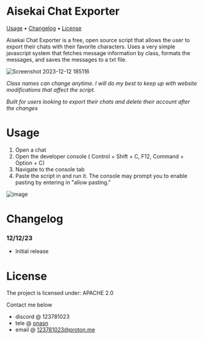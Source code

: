 # Aisekai Chat Exporter

[Usage](https://github.com/8pz/...#usage) • [Changelog](https://github.com/8pz/...#changelog) • [License](https://github.com/8pz/...#license)

Aisekai Chat Exporter is a free, open source script that allows the user to export their chats with their favorite characters. Uses a very simple javascript system that fetches message information by class, formats the messages, and saves the messages to a txt file.

![Screenshot 2023-12-12 185116](https://github.com/8pz/aisekai-chat-exporter/assets/70970973/88589b1f-a78d-43d1-9386-5b7fd0ea1ea0)

*Class names can change anytime. I will do my best to keep up with website modifications that affect the script.*

*Built for users looking to export their chats and delete their account after the changes*

# Usage

1. Open a chat
2. Open the developer console ( Control + Shift + C, F12, Command + Option + C)
3. Navigate to the console tab
4. Paste the script in and run it. The console may prompt you to enable pasting by entering in "allow pasting."

![image](https://github.com/8pz/aisekai-chat-exporter/assets/70970973/a85bb0a9-506a-4415-9788-263700dfc5e9)

# Changelog

### 12/12/23

- Initial release

# License

The project is licensed under: APACHE 2.0

Contact me below

- discord @ 123781023
- tele @ [onasn](https://t.me/onasn)
- email @ 123781023@proton.me
